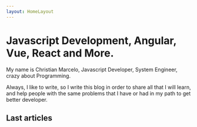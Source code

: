 ```yaml
---
layout: HomeLayout
---
```

# Javascript Development, Angular, Vue, React and More.


My name is Christian Marcelo, Javascript Developer, System Engineer, crazy about Programming.

Always, I like to write, so I write this blog in order to share all that I will learn, and help people with the same problems that I have or had in my path to get better developer. 

<Topics />

## Last articles
<RecentContent language="en"/>